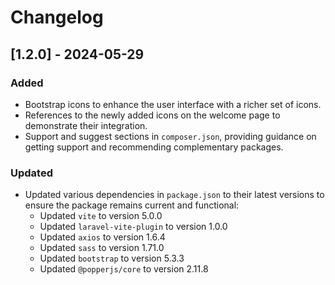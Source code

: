 # Changelog

## [1.2.0] - 2024-05-29

### Added

- Bootstrap icons to enhance the user interface with a richer set of icons.
- References to the newly added icons on the welcome page to demonstrate their integration.
- Support and suggest sections in `composer.json`, providing guidance on getting support and recommending complementary packages.

### Updated

- Updated various dependencies in `package.json` to their latest versions to ensure the package remains current and functional:
  - Updated `vite` to version 5.0.0
  - Updated `laravel-vite-plugin` to version 1.0.0
  - Updated `axios` to version 1.6.4
  - Updated `sass` to version 1.71.0
  - Updated `bootstrap` to version 5.3.3
  - Updated `@popperjs/core` to version 2.11.8
